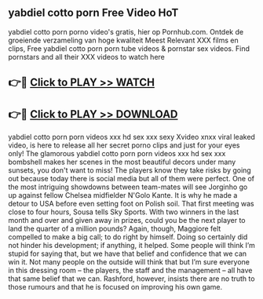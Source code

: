 ## yabdiel cotto porn Free Video HoT 

yabdiel cotto porn porno video's gratis, hier op Pornhub.com. Ontdek de groeiende verzameling van hoge kwaliteit Meest Relevant XXX films en clips,
Free yabdiel cotto porn porn tube videos & pornstar sex videos. Find pornstars and all their XXX videos to watch here


## 👉🔴 [Click to PLAY >> WATCH](http://us.freeplayer.one?title=yabdiel_cotto_porn&ref=16D)

## 👉🔴 [Click to PLAY >> DOWNLOAD](http://us.freeplayer.one?title=yabdiel_cotto_porn&ref=16D)


yabdiel cotto porn porn videos xxx hd sex xxx sexy Xvideo xnxx viral leaked video, is here to release all her secret porno clips and just for your eyes only! The glamorous yabdiel cotto porn porn videos xxx hd sex xxx bombshell makes her scenes in the most beautiful decors under many sunsets, you don't want to miss! The players know they take risks by going out because today there is social media but all of them were perfect. One of the most intriguing showdowns between team-mates will see Jorginho go up against fellow Chelsea midfielder N'Golo Kante. It is why he made a detour to USA before even setting foot on Polish soil. That first meeting was close to four hours, Sousa tells Sky Sports. With two winners in the last month and over and given away in prizes, could you be the next player to land the quarter of a million pounds? Again, though, Maggiore felt compelled to make a big call; to do right by himself. Doing so certainly did not hinder his development; if anything, it helped. Some people will think I’m stupid for saying that, but we have that belief and confidence that we can win it. Not many people on the outside will think that but I’m sure everyone in this dressing room – the players, the staff and the management – all have that same belief that we can. Rashford, however, insists there are no truth to those rumours and that he is focused on improving his own game.
